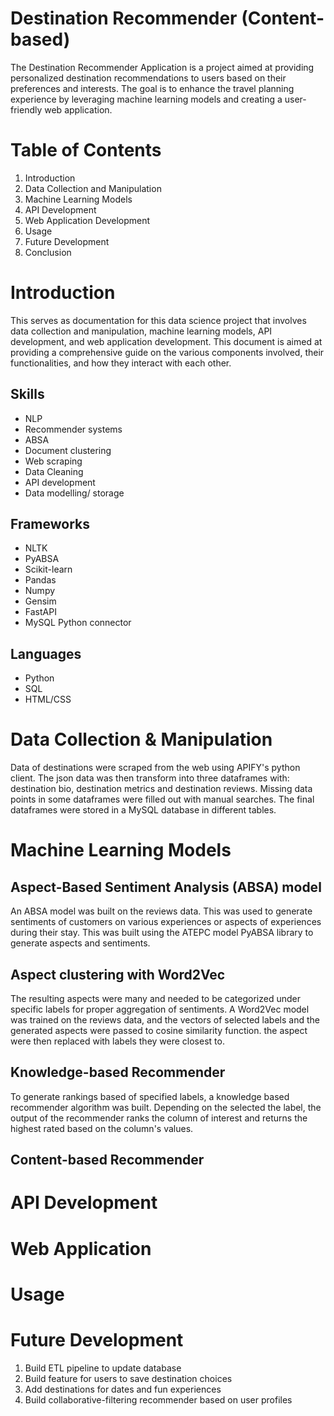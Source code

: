 # Destination Recommender (Content-based)

The Destination Recommender Application is a project aimed at providing personalized destination recommendations to users based on their preferences and interests. The goal is to enhance the travel planning experience by leveraging machine learning models and creating a user-friendly web application.

# Table of Contents

1. Introduction
2. Data Collection and Manipulation
3. Machine Learning Models
4. API Development
5. Web Application Development
6. Usage
7. Future Development
8. Conclusion

# Introduction

This serves as documentation for this data science project that involves data collection and manipulation, machine learning models, API development, and web application development. This document is aimed at providing a comprehensive guide on the various components involved, their functionalities, and how they interact with each other.

## Skills

- NLP
- Recommender systems
- ABSA
- Document clustering
- Web scraping
- Data Cleaning
- API development
- Data modelling/ storage

## Frameworks

- NLTK
- PyABSA
- Scikit-learn
- Pandas
- Numpy
- Gensim
- FastAPI
- MySQL Python connector

## Languages

- Python
- SQL
- HTML/CSS

# Data Collection & Manipulation

Data of destinations were scraped from the web using APIFY's python client. The json data was then transform into three dataframes with: destination bio, destination metrics and destination reviews.
Missing data points in some dataframes were filled out with manual searches. The final dataframes were stored in a MySQL database in different tables.

# Machine Learning Models

## Aspect-Based Sentiment Analysis (ABSA) model

An ABSA model was built on the reviews data. This was used to generate sentiments of customers on various experiences or aspects of experiences during their stay. This was built using the ATEPC model PyABSA library to generate aspects and sentiments.

## Aspect clustering with Word2Vec

The resulting aspects were many and needed to be categorized under specific labels for proper aggregation of sentiments. A Word2Vec model was trained on the reviews data, and the vectors of selected labels and the generated aspects were passed to cosine similarity function. the aspect were then replaced with labels they were closest to.

## Knowledge-based Recommender

To generate rankings based of specified labels, a knowledge based recommender algorithm was built. Depending on the selected the label, the output of the recommender ranks the column of interest and returns the highest rated based on the column's values.

## Content-based Recommender

# API Development

# Web Application

# Usage

# Future Development

1. Build ETL pipeline to update database
2. Build feature for users to save destination choices
3. Add destinations for dates and fun experiences
4. Build collaborative-filtering recommender based on user profiles
